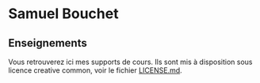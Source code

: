 # Samuel Bouchet

## Enseignements

Vous retrouverez ici mes supports de cours. Ils sont mis à disposition sous licence creative common, voir le fichier [LICENSE.md](LICENSE.md).